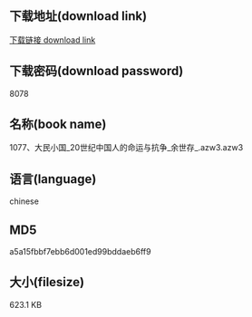 ## 下载地址(download link)
[下载链接 download link](https://voluble-croquembouche-d321dc.netlify.app/?s=1077%E3%80%81%E5%A4%A7%E6%B0%91%E5%B0%8F%E5%9B%BD_20%E4%B8%96%E7%BA%AA%E4%B8%AD%E5%9B%BD%E4%BA%BA%E7%9A%84%E5%91%BD%E8%BF%90%E4%B8%8E%E6%8A%97%E4%BA%89_%E4%BD%99%E4%B8%96%E5%AD%98_.azw3)

## 下载密码(download password)
8078

## 名称(book name)
1077、大民小国_20世纪中国人的命运与抗争_余世存_.azw3.azw3

## 语言(language)
chinese

## MD5
a5a15fbbf7ebb6d001ed99bddaeb6ff9

## 大小(filesize)
623.1 KB
